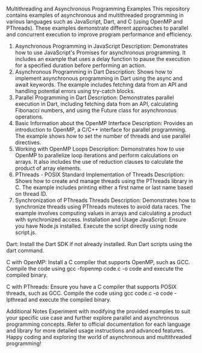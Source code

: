 Multithreading and Asynchronous Programming Examples
This repository contains examples of asynchronous and multithreaded programming in various languages such as JavaScript, Dart, and C (using OpenMP and PThreads). These examples demonstrate different approaches to parallel and concurrent execution to improve program performance and efficiency.

1. Asynchronous Programming in JavaScript
Description: Demonstrates how to use JavaScript's Promises for asynchronous programming. It includes an example that uses a delay function to pause the execution for a specified duration before performing an action.
2. Asynchronous Programming in Dart
Description: Shows how to implement asynchronous programming in Dart using the async and await keywords. The example includes fetching data from an API and handling potential errors using try-catch blocks.
3. Parallel Programming in Dart
Description: Demonstrates parallel execution in Dart, including fetching data from an API, calculating Fibonacci numbers, and using the Future class for asynchronous operations.
4. Basic Information about the OpenMP Interface
Description: Provides an introduction to OpenMP, a C/C++ interface for parallel programming. The example shows how to set the number of threads and use parallel directives.
5. Working with OpenMP Loops
Description: Demonstrates how to use OpenMP to parallelize loop iterations and perform calculations on arrays. It also includes the use of reduction clauses to calculate the product of array elements.
6. PThreads - POSIX Standard Implementation of Threads
Description: Shows how to create and manage threads using the PThreads library in C. The example includes printing either a first name or last name based on thread ID.
7. Synchronization of PThreads Threads
Description: Demonstrates how to synchronize threads using PThreads mutexes to avoid data races. The example involves computing values in arrays and calculating a product with synchronized access.
Installation and Usage
JavaScript: Ensure you have Node.js installed. Execute the script directly using node script.js.

Dart: Install the Dart SDK if not already installed. Run Dart scripts using the dart command.

C with OpenMP: Install a C compiler that supports OpenMP, such as GCC. Compile the code using gcc -fopenmp code.c -o code and execute the compiled binary.

C with PThreads: Ensure you have a C compiler that supports POSIX threads, such as GCC. Compile the code using gcc code.c -o code -lpthread and execute the compiled binary.

Additional Notes
Experiment with modifying the provided examples to suit your specific use case and further explore parallel and asynchronous programming concepts.
Refer to official documentation for each language and library for more detailed usage instructions and advanced features.
Happy coding and exploring the world of asynchronous and multithreaded programming!
